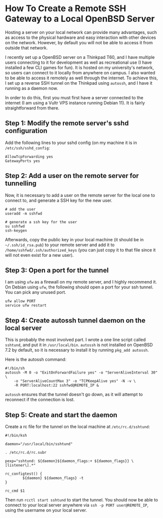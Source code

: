 # How To Create a Remote SSH Gateway to a Local OpenBSD Server

Hosting a server on your local network can provide many advantages, such as
access to the physical hardware and easy interaction with other devices on the
network. However, by default you will not be able to access it from outside that
network.

I recently set up a OpenBSD server on a Thinkpad T60, and I have multiple users
connecting to it for development as well as recreational use (I have installed
a few CLI games for fun). It is hosted on my university's network, so users can
connect to it locally from anywhere on campus. I also wanted to be able to
access it remotely as well through the internet. To achieve this, I set up a
reverse SSH tunnel on the Thinkpad using `autossh`, and I have it running as a
daemon now.

In order to do this, first you must first have a server connected to the
internet (I am using a Vultr VPS instance running Debian 11). It is fairly
straightforward from there.

## Step 1: Modify the remote server's sshd configuration

Add the following lines to your sshd config (on my machine it is in
`/etc/ssh/sshd_config`:
```
AllowTcpForwarding yes
GatewayPorts yes
```

## Step 2: Add a user on the remote server for tunnelling

Now, it is necessary to add a user on the remote server for the local one to
connect to, and generate a SSH key for the new user.

```
# add the user
useradd -m sshfwd

# generate a ssh key for the user
su sshfwd
ssh-keygen
```

Afterwards, copy the public key in your local machine (it should be in `~/.ssh/id_rsa.pub`)
to your remote server and add it to `/home/sshfwd/.ssh/authorized_keys` (you can just copy
it to that file since it will not even exist for a new user).

## Step 3: Open a port for the tunnel

I am using `ufw` as a firewall on my remote server, and I highly recommend it.
On Debian using `ufw`, the following should open a port for your ssh tunnel. You
can pick any unused port.

```
ufw allow PORT
service ufw restart
```

## Step 4: Create autossh tunnel daemon on the local server

This is probably the most involved part. I wrote a one line script called
`sshtund`, and put it in `/usr/local/bin`. `autossh` is not installed on OpenBSD
7.2 by default, so it is necessary to install it by running `pkg_add autossh`.

Here is the autossh command:
```
#!/bin/sh
autossh -M 0 -o "ExitOnForwardFailure yes" -o "ServerAliveInterval 30" \
	-o "ServerAliveCountMax 3" -o "TCPKeepAlive yes" -N -v \
	-R PORT:localhost:22 sshfwd@REMOTE_IP &
```

`autossh` ensures that the tunnel doesn't go down, as it will attempt to
reconnect if the connection is lost.

## Step 5: Create and start the daemon

Create a rc file for the tunnel on the local machine at `/etc/rc.d/sshtund`:

```
#!/bin/ksh

daemon="/usr/local/bin/sshtund"

. /etc/rc.d/rc.subr

pexp="sshtund: ${daemon}${daemon_flags:+ ${daemon_flags}} \[listener\].*"

rc_configtest() {
        ${daemon} ${daemon_flags} -t
}

rc_cmd $1
```

Then run `rcctl start sshtund` to start the tunnel. You should now be able to
connect to your local server anywhere via `ssh -p PORT user@REMOTE_IP`, using
the username on your local server.
